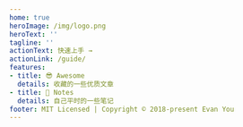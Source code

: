 ```yaml
---
home: true
heroImage: /img/logo.png
heroText: ''
tagline: ''
actionText: 快速上手 →
actionLink: /guide/
features:
- title: 😎 Awesome
  details: 收藏的一些优质文章
- title: 📅 Notes
  details: 自己平时的一些笔记
footer: MIT Licensed | Copyright © 2018-present Evan You
---
```



<Show></Show>